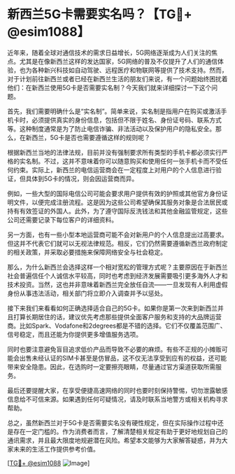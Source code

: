 # 新西兰5G卡需要实名吗？【TG💪+ @esim1088】

近年来，随着全球对通信技术的需求日益增长，5G网络逐渐成为人们关注的焦点。尤其是在像新西兰这样的发达国家，5G网络的普及不仅提升了人们的通信体验，也为各种新兴科技如自动驾驶、远程医疗和物联网等提供了技术支持。然而，对于计划前往新西兰或者已经在新西兰生活的朋友们来说，有一个问题始终困扰着他们：在新西兰使用5G卡是否需要实名制？今天我们就来详细探讨一下这个问题。

首先，我们需要明确什么是“实名制”。简单来说，实名制是指用户在购买或激活手机卡时，必须提供真实的身份信息，包括但不限于姓名、身份证号码、联系方式等。这种制度通常是为了防止电信诈骗、非法活动以及保护用户的隐私安全。那么，在新西兰，5G卡是否也需要遵循这样的规则呢？

根据新西兰当地的法律法规，目前并没有强制要求所有类型的手机卡都必须实行严格的实名制。不过，这并不意味着你可以随意购买和使用任何一张手机卡而不受任何约束。实际上，新西兰的电信运营商会在一定程度上对用户的个人信息进行验证，但具体到5G卡的情况，则会因运营商而异。

例如，一些大型的国际电信公司可能会要求用户提供有效的护照或其他官方身份证明文件，以便完成注册流程。这是因为这些公司希望确保其服务对象是合法居民或持有有效签证的外国人。此外，为了遵守国际反洗钱法和其他金融监管规定，这些公司还需要记录下每位客户的详细资料。

另一方面，也有一些小型本地运营商可能不会对新用户的个人信息提出过高要求。但这并不代表它们就可以无视法律规范。相反，它们仍然需要遵循新西兰政府制定的相关政策，并采取必要措施来保障网络安全与社会稳定。

那么，为什么新西兰会选择这样一个相对宽松的管理方式呢？主要原因在于新西兰社会普遍信任个人诚信水平较高，同时也考虑到经济发展需要吸引更多海外人才和技术投资。当然，这也并非意味着新西兰完全放任自流——一旦发现有人利用虚假身份从事违法活动，相关部门将立即介入调查并予以惩处。

接下来我们来看看如何正确选择适合自己的5G卡。如果你是第一次来到新西兰并且打算长期居住的话，建议优先考虑那些提供全面客户服务和支持的大品牌运营商。比如Spark、Vodafone和2degrees都是不错的选择。它们不仅覆盖范围广、信号稳定，而且还能为你提供更多增值服务选项。

同时也要注意避免盲目追求低价产品而导致不必要的麻烦。有些不正规的小摊贩可能会出售未经认证的SIM卡甚至是仿冒品，这不仅无法享受到应有的权益，还可能带来安全隐患。因此，在选购时一定要擦亮眼睛，尽量通过官方渠道获取所需服务。

最后还要提醒大家，在享受便捷高速网络的同时也要时刻保持警惕，切勿泄露敏感信息给不可信来源。如果遇到任何可疑情况，请及时联系当地警方或相关机构寻求帮助。

总之，虽然新西兰对于5G卡是否需要实名没有硬性规定，但在实际操作过程中还是存在一定门槛的。作为消费者而言，了解清楚相关规定有助于更好地规划自己的通讯需求，并且最大限度地规避潜在风险。希望本文能够为大家解答疑惑，并为大家未来的生活工作提供参考价值。

[[TG💪+ @esim1088](https://t.me/s/esim1088) ![Image](https://i.postimg.cc/4NQfJmqS/Snipaste-2025-05-13-00-14-12.png)]